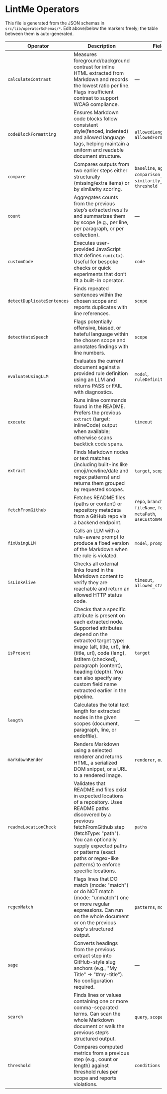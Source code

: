 # LintMe Operators

This file is generated from the JSON schemas in `src/lib/operatorSchemas/*`.
Edit above/below the markers freely; the table between them is auto-generated.

<!-- BEGIN:OPS-TABLE -->

| Operator | Description | Fields | Required | Links |
|---|---|---|---|---|
| `calculateContrast` | Measures foreground/background contrast for inline HTML extracted from Markdown and records the lowest ratio per line. Flags insufficient contrast to support WCAG compliance. | — | — | [Schema](../lib/operatorSchemas/calculateContrast.json) · [Component](CalculateContrastOperator.svelte) · [Implementation](../../../../packages/operators/calculateContrast/index.js) |
| `codeBlockFormatting` | Ensures Markdown code blocks follow consistent style(fenced, indented) and allowed language tags, helping maintain a uniform and readable document structure. | `allowedLanguages`, `allowedFormats` | — | [Schema](../lib/operatorSchemas/codeBlockFormatting.json) · [Component](CodeBlockFormattingOperator.svelte) · [Implementation](../../../../packages/operators/codeBlockFormatting/index.js) |
| `compare` | Compares outputs from two earlier steps either structurally (missing/extra items) or by similarity scoring. | `baseline`, `against`, `comparison_mode`, `similarity_method`, `threshold` | `baseline`, `against` | [Schema](../lib/operatorSchemas/compare.json) · [Component](CompareOperator.svelte) · [Implementation](../../../../packages/operators/compare/index.js) |
| `count` | Aggregates counts from the previous step’s extracted results and summarizes them by scope (e.g., per line, per paragraph, or per collection). | — | — | [Schema](../lib/operatorSchemas/count.json) · [Component](CountOperator.svelte) · [Implementation](../../../../packages/operators/count/index.js) |
| `customCode` | Executes user-provided JavaScript that defines `run(ctx)`. Useful for bespoke checks or quick experiments that don’t fit a built-in operator. | `code` | `code` | [Schema](../lib/operatorSchemas/customCode.json) · [Component](CustomCodeOperator.svelte) · [Implementation](../../../../packages/operators/customCode/index.js) |
| `detectDuplicateSentences` | Finds repeated sentences within the chosen scope and reports duplicates with line references. | `scope` | — | [Schema](../lib/operatorSchemas/detectDuplicateSentences.json) · [Component](DetectDuplicateSentencesOperator.svelte) · [Implementation](../../../../packages/operators/detectDuplicateSentences/index.js) |
| `detectHateSpeech` | Flags potentially offensive, biased, or hateful language within the chosen scope and annotates findings with line numbers. | `scope` | — | [Schema](../lib/operatorSchemas/detectHateSpeech.json) · [Component](DetectHateSpeechOperator.svelte) · [Implementation](../../../../packages/operators/detectHateSpeech/index.js) |
| `evaluateUsingLLM` | Evaluates the current document against a provided rule definition using an LLM and returns PASS or FAIL with diagnostics. | `model`, `ruleDefinition` | — | [Schema](../lib/operatorSchemas/evaluateUsingLLM.json) · [Component](EvaluateUsingLLMOperator.svelte) · [Implementation](../../../../packages/operators/evaluateUsingLLM/index.js) |
| `execute` | Runs inline commands found in the README. Prefers the previous `extract` (target: inlineCode) output when available; otherwise scans backtick code spans. | `timeout` | — | [Schema](../lib/operatorSchemas/execute.json) · [Component](ExecuteOperator.svelte) · [Implementation](../../../../packages/operators/execute/index.js) |
| `extract` | Finds Markdown nodes or text matches (including built-ins like emoji/newline/date and regex patterns) and returns them grouped by requested scopes. | `target`, `scopes` | — | [Schema](../lib/operatorSchemas/extract.json) · [Component](ExtractOperator.svelte) · [Implementation](../../../../packages/operators/extract/index.js) |
| `fetchFromGithub` | Fetches README files (paths or content) or repository metadata from a GitHub repo via a backend endpoint. | `repo`, `branch`, `fileName`, `fetchType`, `metaPath`, `useCustomMetaPath` | `repo` | [Schema](../lib/operatorSchemas/fetchFromGithub.json) · [Component](FetchFromGithubOperator.svelte) · [Implementation](../../../../packages/operators/fetchFromGithub/index.js) |
| `fixUsingLLM` | Calls an LLM with a rule-aware prompt to produce a fixed version of the Markdown when the rule is violated. | `model`, `prompt` | `prompt` | [Schema](../lib/operatorSchemas/fixUsingLLM.json) · [Component](FixUsingLLMOperator.svelte) · [Implementation](../../../../packages/operators/fixUsingLLM/index.js) |
| `isLinkAlive` | Checks all external links found in the Markdown content to verify they are reachable and return an allowed HTTP status code. | `timeout`, `allowed_status_codes` | — | [Schema](../lib/operatorSchemas/isLinkAlive.json) · [Component](LinkAliveOperator.svelte) · [Implementation](../../../../packages/operators/isLinkAlive/index.js) |
| `isPresent` | Checks that a specific attribute is present on each extracted node. Supported attributes depend on the extracted target type: image (alt, title, url), link (title, url), code (lang), listItem (checked), paragraph (content), heading (depth). You can also specify any custom field name extracted earlier in the pipeline. | `target` | `target` | [Schema](../lib/operatorSchemas/isPresent.json) · [Component](IsPresentOperator.svelte) · [Implementation](../../../../packages/operators/isPresent/index.js) |
| `length` | Calculates the total text length for extracted nodes in the given scopes (document, paragraph, line, or endoffile). | — | — | [Schema](../lib/operatorSchemas/length.json) · [Component](LengthOperator.svelte) · [Implementation](../../../../packages/operators/length/index.js) |
| `markdownRender` | Renders Markdown using a selected renderer and returns HTML, a serialized DOM snippet, or a URL to a rendered image. | `renderer`, `output` | `renderer`, `output` | [Schema](../lib/operatorSchemas/markdownRender.json) · [Component](MarkdownRenderOperator.svelte) · [Implementation](../../../../packages/operators/markdownRender/index.js) |
| `readmeLocationCheck` | Validates that README.md files exist in expected locations of a repository. Uses README paths discovered by a previous fetchFromGithub step (fetchType: "path"). You can optionally supply expected paths or patterns (exact paths or regex-like patterns) to enforce specific locations. | `paths` | — | [Schema](../lib/operatorSchemas/readmeLocationCheck.json) · [Component](ReadmeLocationCheckOperator.svelte) · [Implementation](../../../../packages/operators/readmeLocationCheck/index.js) |
| `regexMatch` | Flags lines that DO match (mode: "match") or do NOT match (mode: "unmatch") one or more regular expressions. Can run on the whole document or on the previous step's structured output. | `patterns`, `mode`, `scope` | `patterns` | [Schema](../lib/operatorSchemas/regexMatch.json) · [Component](RegexMatchOperator.svelte) · [Implementation](../../../../packages/operators/regexMatch/index.js) |
| `sage` | Converts headings from the previous extract step into GitHub-style slug anchors (e.g., "My Title" → "#my-title"). No configuration required. | — | — | [Schema](../lib/operatorSchemas/sage.json) · [Component](SageOperator.svelte) · [Implementation](../../../../packages/operators/sage/index.js) |
| `search` | Finds lines or values containing one or more comma-separated terms. Can scan the whole Markdown document or walk the previous step’s structured output. | `query`, `scope` | `query` | [Schema](../lib/operatorSchemas/search.json) · [Component](SearchOperator.svelte) · [Implementation](../../../../packages/operators/search/index.js) |
| `threshold` | Compares computed metrics from a previous step (e.g., count or length) against threshold rules per scope and reports violations. | `conditions` | `conditions` | [Schema](../lib/operatorSchemas/threshold.json) · [Component](ThresholdOperator.svelte) · [Implementation](../../../../packages/operators/threshold/index.js) |

<!-- END:OPS-TABLE -->
